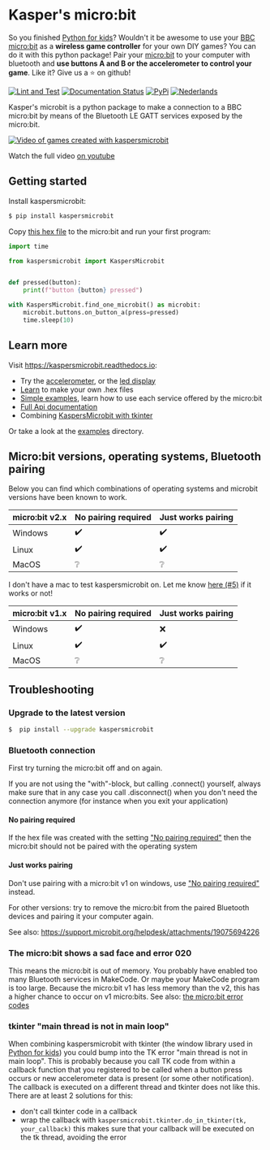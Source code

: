 # Kasper's micro:bit
So you finished [Python for kids](https://nostarch.com/pythonforkids)? Wouldn't it be awesome to use your
[BBC micro:bit](https://microbit.org/) as a **wireless game controller** for your own DIY games? You can do it with 
this python package! Pair your [micro:bit](https://microbit.org/) to your computer with bluetooth and **use buttons A 
and B or the accelerometer to control your game**. Like it? Give us a :star: on github!

[![Lint and Test](https://github.com/janickr/kaspersmicrobit/actions/workflows/lint_and_test.yml/badge.svg)](https://github.com/janickr/kaspersmicrobit/actions/workflows/lint_and_test.yml)
[![Documentation Status](https://readthedocs.org/projects/kaspersmicrobit/badge/?version=stable)](https://kaspersmicrobit.readthedocs.io/en/stable/?badge=stable) 
[![PyPi](https://img.shields.io/pypi/v/kaspersmicrobit)](https://pypi.org/project/kaspersmicrobit/)
[![Nederlands](https://img.shields.io/badge/vertaling-Nederlands-blue)](https://github.com/janickr/kaspersmicrobit/blob/main/README-nl.md)

Kasper's microbit is a python package to make a connection to a BBC micro:bit by means of the Bluetooth LE GATT services
exposed by the micro:bit.

[![Video of games created with kaspersmicrobit](https://kaspersmicrobit.readthedocs.io/en/latest/kaspersmicrobit-youtube.gif)](https://www.youtube.com/watch?v=t3JARVPQE9Q)
  
Watch the full video [on youtube](https://www.youtube.com/watch?v=t3JARVPQE9Q)

## Getting started
Install kaspersmicrobit:
```bash
$ pip install kaspersmicrobit
```
Copy [this hex file](https://kaspersmicrobit.readthedocs.io/en/latest/hex/microbit-bluetooth-accel-buttons-led-temp-no-pairing.hex) 
to the micro:bit and run your first program:
```python
import time

from kaspersmicrobit import KaspersMicrobit


def pressed(button):
    print(f"button {button} pressed")

with KaspersMicrobit.find_one_microbit() as microbit:
    microbit.buttons.on_button_a(press=pressed)
    time.sleep(10)
```

## Learn more
Visit https://kaspersmicrobit.readthedocs.io:

 - Try the [accelerometer](https://kaspersmicrobit.readthedocs.io/en/stable/accelerometer/), or the [led display](https://kaspersmicrobit.readthedocs.io/en/stable/led/)
 - [Learn](https://kaspersmicrobit.readthedocs.io/en/stable/makecode-bluetooth/create-a-makecode-project-without-pairing/) to make your own .hex files
 - [Simple examples](https://kaspersmicrobit.readthedocs.io/en/stable/buttons/), learn how to use each service offered by the micro:bit 
 - [Full Api documentation](https://kaspersmicrobit.readthedocs.io/en/stable/reference/kaspersmicrobit/)
 - Combining [KaspersMicrobit with tkinter](https://kaspersmicrobit.readthedocs.io/en/stable/tkinter/use_buttons_to_move_rectangle/)

Or take a look at the [examples](https://github.com/janickr/kaspersmicrobit/tree/main/examples) directory.

## Micro:bit versions, operating systems, Bluetooth pairing

Below you can find which combinations of operating systems and microbit versions have been known to work.


| micro:bit v2.x | No pairing required | Just works pairing |
|----------------|---------------------|--------------------|
| Windows        | :heavy_check_mark:  | :heavy_check_mark: |
| Linux          | :heavy_check_mark:  | :heavy_check_mark: |
| MacOS          | :grey_question:     | :grey_question:    |

I don't have a mac to test kaspersmicrobit on. Let me know [here (#5)](https://github.com/janickr/kaspersmicrobit/issues/5)
if it works or not!


| micro:bit v1.x | No pairing required | Just works pairing |
|----------------|---------------------|--------------------|
| Windows        | :heavy_check_mark:  | :x:                |
| Linux          | :heavy_check_mark:  | :heavy_check_mark: |
| MacOS          | :grey_question:     | :grey_question:    |


## Troubleshooting
### Upgrade to the latest version
```bash
$  pip install --upgrade kaspersmicrobit  
```
### Bluetooth connection
First try turning the micro:bit off and on again.

If you are not using the "with"-block, but calling .connect() yourself, always make sure that in any case you 
call .disconnect() when you don't need the connection anymore (for instance when you exit your application)

#### No pairing required
If the hex file was created with the setting ["No pairing required"](https://kaspersmicrobit.readthedocs.io/en/stable/create-a-makecode-project-without-pairing/#disable-pairing)
then the micro:bit should not be paired with the operating system

#### Just works pairing 
Don't use pairing with a micro:bit v1 on windows, use  ["No pairing required"](https://kaspersmicrobit.readthedocs.io/en/stable/create-a-makecode-project-without-pairing/#disable-pairing)
 instead.  

For other versions: try to remove the micro:bit from the paired Bluetooth devices and pairing it your computer again.

See also: https://support.microbit.org/helpdesk/attachments/19075694226

### The micro:bit shows a sad face and error 020
This means the micro:bit is out of memory. You probably have enabled too many Bluetooth services in MakeCode. Or maybe
your MakeCode program is too large. Because the micro:bit v1 has less memory than the v2, this has a higher chance to
occur on v1 micro:bits.
See also: [the micro:bit error codes](https://makecode.microbit.org/device/error-codes)

### tkinter "main thread is not in main loop"
When combining kaspersmicrobit with tkinter (the window library used in [Python for kids](https://nostarch.com/pythonforkids))
you could bump into the TK error "main thread is not in main loop". This is probably because you call TK code from 
within a callback function that you registered to be called when a button press occurs or new accelerometer data is 
present (or some other notification). The callback is executed on a different thread and tkinter does not like this. 
There are at least 2 solutions for this:

 - don't call tkinter code in a callback
 - wrap the callback with `kaspersmicrobit.tkinter.do_in_tkinter(tk, your_callback)` this makes sure that your callback 
   will be executed on the tk thread, avoiding the error
